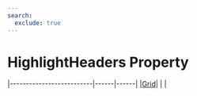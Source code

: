 ```yaml
---
search:
  exclude: true
---
```


<h1 class="heading"><span class="name">HighlightHeaders Property</span></h1>

|--------------------------|------|------|
|[Grid](../objects/grid.md)|&nbsp;|&nbsp;|
